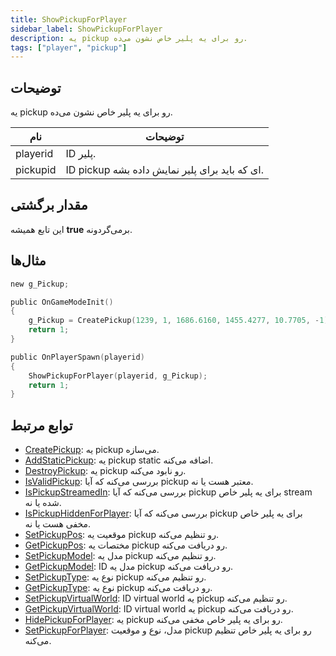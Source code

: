 ```yaml
---
title: ShowPickupForPlayer
sidebar_label: ShowPickupForPlayer
description: یه pickup رو برای یه پلیر خاص نشون می‌ده.
tags: ["player", "pickup"]
---
```


<VersionWarn version='omp v1.1.0.2612' />

## توضیحات

یه pickup رو برای یه پلیر خاص نشون می‌ده.

| نام      | توضیحات                                     |
|----------|-------------------------------------------------|
| playerid | ID پلیر.                           |
| pickupid | ID pickup ای که باید برای پلیر نمایش داده بشه. |

## مقدار برگشتی

این تابع همیشه **true** برمی‌گردونه.

## مثال‌ها

```c
new g_Pickup;

public OnGameModeInit()
{
    g_Pickup = CreatePickup(1239, 1, 1686.6160, 1455.4277, 10.7705, -1);
    return 1;
}

public OnPlayerSpawn(playerid)
{
    ShowPickupForPlayer(playerid, g_Pickup);
    return 1;
}
```

## توابع مرتبط

- [CreatePickup](CreatePickup): یه pickup می‌سازه.
- [AddStaticPickup](AddStaticPickup): یه pickup static اضافه می‌کنه.
- [DestroyPickup](DestroyPickup): یه pickup رو نابود می‌کنه.
- [IsValidPickup](IsValidPickup): بررسی می‌کنه که آیا pickup معتبر هست یا نه.
- [IsPickupStreamedIn](IsPickupStreamedIn): بررسی می‌کنه که آیا pickup برای یه پلیر خاص stream شده یا نه.
- [IsPickupHiddenForPlayer](IsPickupHiddenForPlayer): بررسی می‌کنه که آیا pickup برای یه پلیر خاص مخفی هست یا نه.
- [SetPickupPos](SetPickupPos): موقعیت یه pickup رو تنظیم می‌کنه.
- [GetPickupPos](GetPickupPos): مختصات یه pickup رو دریافت می‌کنه.
- [SetPickupModel](SetPickupModel): مدل یه pickup رو تنظیم می‌کنه.
- [GetPickupModel](GetPickupModel): ID مدل یه pickup رو دریافت می‌کنه.
- [SetPickupType](SetPickupType): نوع یه pickup رو تنظیم می‌کنه.
- [GetPickupType](GetPickupType): نوع یه pickup رو دریافت می‌کنه.
- [SetPickupVirtualWorld](SetPickupVirtualWorld): ID virtual world یه pickup رو تنظیم می‌کنه.
- [GetPickupVirtualWorld](GetPickupVirtualWorld): ID virtual world یه pickup رو دریافت می‌کنه.
- [HidePickupForPlayer](HidePickupForPlayer): یه pickup رو برای یه پلیر خاص مخفی می‌کنه.
- [SetPickupForPlayer](SetPickupForPlayer): مدل، نوع و موقعیت pickup رو برای یه پلیر خاص تنظیم می‌کنه.